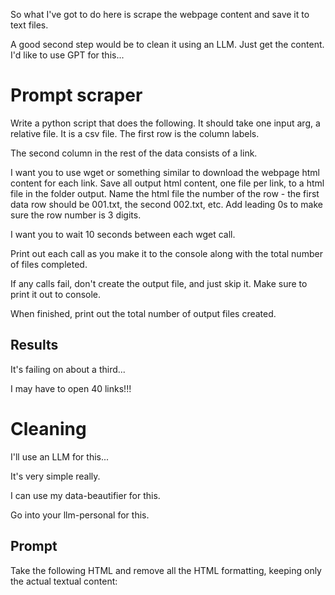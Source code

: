 So what I've got to do here is scrape the webpage content and save it to text files.

A good second step would be to clean it using an LLM. Just get the content. I'd like to use GPT for this...

# Prompt scraper

Write a python script that does the following. It should take one input arg, a relative file. It is a csv file. The first row is the column labels.

The second column in the rest of the data consists of a link.

I want you to use wget or something similar to download the webpage html content for each link. Save all output html content, one file per link, to a html file in the folder output. Name the html file the number of the row - the first data row should be 001.txt, the second 002.txt, etc. Add leading 0s to make sure the row number is 3 digits.

I want you to wait 10 seconds between each wget call.

Print out each call as you make it to the console along with the total number of files completed.

If any calls fail, don't create the output file, and just skip it. Make sure to print it out to console.

When finished, print out the total number of output files created.

## Results

It's failing on about a third...

I may have to open 40 links!!!


# Cleaning

I'll use an LLM for this...

It's very simple really.

I can use my data-beautifier for this.

Go into your llm-personal for this.

## Prompt

Take the following HTML and remove all the HTML formatting, keeping only the actual textual content: